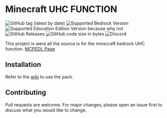 # Minecraft UHC FUNCTION  
<img alt="GitHub tag (latest by date)" src="https://img.shields.io/github/v/tag/skybird23333/mc-bedrocc-UHC-function"> <img alt="Supported Bedrock Version" src="https://img.shields.io/badge/bedrock-1.14%20or%20above-brightgreen"> <img alt="Supported Education Edition Version because why not" src="https://img.shields.io/badge/education-yes-brightgreen"> <img alt="GitHub Releases" src="https://img.shields.io/github/downloads/skybird23333/mc-bedrocc-UHC-function/latest/total"> <img alt="GitHub code size in bytes" src="https://img.shields.io/github/languages/code-size/skybird23333/mc-bedrocc-UHC-function"> <img alt="Discord" src="https://img.shields.io/discord/609752473204293643?label=dead%20chat">

This project is were all the source is for the minecraft bedrock UHC function. [MCPEDL Page](https://mcpedl.com/uhc-function-addon) 

## Installation

Refer to the [wiki](https://github.com/skybird23333/mc-bedrocc-UHC-function/wiki/Installation) to use the pack.

## Contributing

Pull requests are welcome. For major changes, please open an issue first to discuss what you would like to change.
